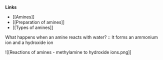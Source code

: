 **Links**
- [[Amines]] 
- [[Preparation of amines]] 
- [[Types of amines]] 

What happens when an amine reacts with water? :: It forms an ammonium ion and a hydroxide ion

![[Reactions of amines - methylamine to hydroxide ions.png]]